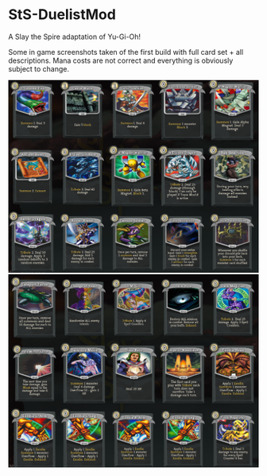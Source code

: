 # StS-DuelistMod
A Slay the Spire adaptation of Yu-Gi-Oh!

Some in game screenshots taken of the first build with full card set + all descriptions. Mana costs are not correct and everything is obviously subject to change.

![CardsA](Screenshots/CardsA.PNG)
<img src="Screenshots/CardsB.PNG" alt="CardsB"/>